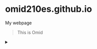 # omid210es.github.io
My webpage
> This is Omid
> 
<details>
  <summary></summary>
  
  ### Heading
Hi dude, feel free to ask my whatever you want :)

  ### Some Code
  ```js
  function logSomething(something) {
    console.log('Something', something);
  }
  ```
</details>

